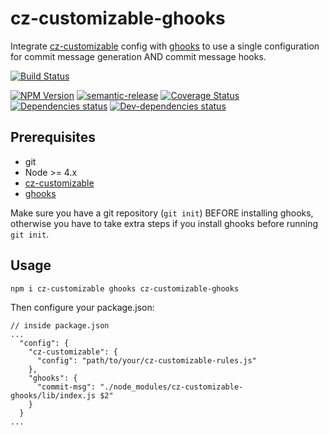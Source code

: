 # cz-customizable-ghooks

Integrate [cz-customizable](https://github.com/leonardoanalista/cz-customizable) config with [ghooks](https://github.com/gtramontina/ghooks) to use a single configuration for commit message generation AND commit message hooks.

[![Build Status](https://travis-ci.org/uglow/cz-customizable-ghooks.svg?branch=master)](https://travis-ci.org/uglow/cz-customizable-ghooks)
<!--[RM_BADGES]-->
[![NPM Version](https://img.shields.io/npm/v/cz-customizable-ghooks.svg?style=flat-square)](http://npm.im/cz-customizable-ghooks)
[![semantic-release](https://img.shields.io/badge/%20%20%F0%9F%93%A6%F0%9F%9A%80-semantic--release-e10079.svg)](https://github.com/semantic-release/semantic-release)
[![Coverage Status](https://coveralls.io/repos/github/uglow/cz-customizable-ghooks/badge.svg?branch=master)](https://coveralls.io/github/uglow/cz-customizable-ghooks?branch=master)
[![Dependencies status](https://david-dm.org/uglow/cz-customizable-ghooks/status.svg?theme=shields.io)](https://david-dm.org/uglow/cz-customizable-ghooks#info=dependencies)
[![Dev-dependencies status](https://david-dm.org/uglow/cz-customizable-ghooks/dev-status.svg?theme=shields.io)](https://david-dm.org/uglow/cz-customizable-ghooks#info=devDependencies)


<!--[]-->


## Prerequisites

- git
- Node >= 4.x
- [cz-customizable](https://github.com/leonardoanalista/cz-customizable)
- [ghooks](https://github.com/gtramontina/ghooks)

Make sure you have a git repository (`git init`) BEFORE installing ghooks, otherwise you have to take extra steps if you install ghooks before running `git init`.

## Usage

```
npm i cz-customizable ghooks cz-customizable-ghooks
```

Then configure your package.json:

```
// inside package.json
...
  "config": {
    "cz-customizable": {
      "config": "path/to/your/cz-customizable-rules.js"
    },
    "ghooks": {
      "commit-msg": "./node_modules/cz-customizable-ghooks/lib/index.js $2"
    }
  }
...
```
